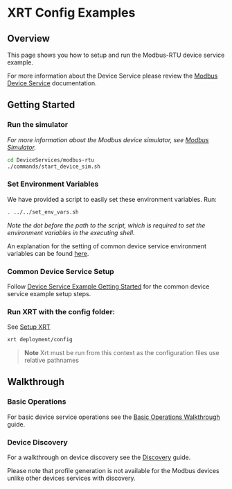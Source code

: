# XRT Config Examples

## Overview

This page shows you how to setup and run the Modbus-RTU device service example.

For more information about the Device Service please review the [Modbus Device Service](https://docs.iotechsys.com/edge-xrt20/device-service-components/modbus-device-service-component.html) documentation.

## Getting Started

### **Run the simulator**

_For more information about the Modbus device simulator, see [Modbus Simulator](https://docs.iotechsys.com/edge-xrt20/simulators/modbus/overview.html)._

```bash
cd DeviceServices/modbus-rtu
./commands/start_device_sim.sh
```

### **Set Environment Variables**

We have provided a script to easily set these environment variables. Run:

```bash
. ../../set_env_vars.sh
```

_Note the dot before the path to the script, which is required to set the environment variables in the executing shell._

An explanation for the setting of common device service environment variables can be
found [here](../interactive-walkthrough/ds-getting-started-common.md#Device-service-configuration-setup).

### **Common Device Service Setup**

Follow [Device Service Example Getting Started](../interactive-walkthrough/ds-getting-started-common.md) for the common device service example setup steps.

### **Run XRT with the config folder:**

See [Setup XRT](../interactive-walkthrough/setup-xrt.md)

```bash
xrt deployment/config
```

> **Note** Xrt must be run from this context as the configuration files use relative pathnames

## Walkthrough

### Basic Operations

For basic device service operations see the [Basic Operations Walkthrough](../interactive-walkthrough/basic-operations.md) guide.

### Device Discovery

For a walkthrough on device discovery see the [Discovery](../interactive-walkthrough/discovery.md) guide.

Please note that profile generation is not available for the Modbus devices unlike other devices services with discovery.
